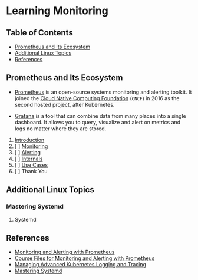 # Learning Monitoring

## Table of Contents

<!-- START doctoc generated TOC please keep comment here to allow auto update -->
<!-- DON'T EDIT THIS SECTION, INSTEAD RE-RUN doctoc TO UPDATE -->

- [Prometheus and Its Ecosystem](#prometheus-and-its-ecosystem)
- [Additional Linux Topics](#additional-linux-topics)
- [References](#references)

<!-- END doctoc generated TOC please keep comment here to allow auto update -->

## Prometheus and Its Ecosystem

- [Prometheus](https://prometheus.io)
  is an open-source systems monitoring and alerting toolkit.
  It joined the [Cloud Native Computing Foundation](https://www.cncf.io/) (`CNCF`)
  in 2016 as the second hosted project, after Kubernetes.

- [Grafana](https://grafana.com)
  is a tool that can combine data from many places into a single dashboard.
  It allows you to query, visualize and alert on metrics and logs no matter where they are stored.

1. [Introduction](prometheus-introduction/README.md)
1. [ ] [Monitoring](prometheus-monitoring/README.md)
1. [ ] [Alerting](prometheus-alerting/README.md)
1. [ ] [Internals](prometheus-internals/README.md)
1. [ ] [Use Cases](prometheus-use-cases/README.md)
1. [ ] Thank You

## Additional Linux Topics

### Mastering Systemd
1. Systemd

## References

- [Monitoring and Alerting with Prometheus](https://www.udemy.com/course/monitoring-and-alerting-with-prometheus)
- [Course Files for Monitoring and Alerting with Prometheus](https://github.com/in4it/prometheus-course)
- [Managing Advanced Kubernetes Logging and Tracing](https://app.pluralsight.com/library/courses/managing-advanced-kubernetes-logging-tracing/table-of-contents)
- [Mastering Systemd](https://linuxacademy.com/cp/modules/view/id/171)
